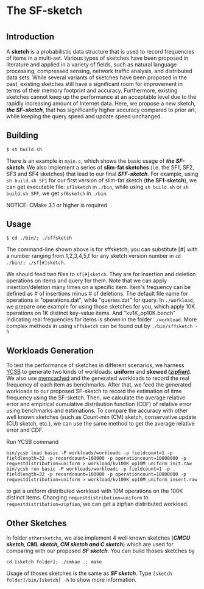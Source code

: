 # The SF-sketch
#
## Introduction
A **sketch** is a probabilistic data structure that is used to record frequencies of items in a multi-set.
Various types of sketches have been proposed in literature and applied in a variety of fields, such as natural language processing, compressed sensing, network traffic analysis, and distributed data sets.
While several variants of sketches have been proposed in the past, existing sketches still have a significant room for improvement in terms of their memory footprint and accuracy.
Furthermore, existing sketches cannot keep up the performance at an acceptable level due to the rapidly increasing amount of Internet data.
Here, we propose a new sketch, ***the SF-sketch***, that has significantly higher accuracy compared to prior art, while keeping the query speed and update speed unchanged.


## Building

	$ sh build.sh
    
There is an example in `main.c`, which shows the basic usage of ***the SF-sketch***. 
We also implement a series of **slim-fat sketches** (i.e. the SF1, SF2, SF3 and SF4 sketches) that lead to our final ***SFF-sketch***. For example, using `sh build.sh SF1` for our first version of slim-fat sketch (**the SF1-sketch**), we can get executable file: `sf1sketch` in `./bin`, while using `sh build.sh` or `sh build.sh SFF`, we get `sf6sketch` in `./bin`.

NOTICE: CMake 3.1 or higher is required

## Usage

	$ cd ./bin/; ./sffsketch

The command-line shown above is for sffsketch; you can substitute [#] with a number ranging from 1,2,3,4,5,f for any sketch version number in `cd ./bin/; ./sf[#]sketch`.

We should feed two files to `sf[#]sketch`. They are for insertion and deletion operations on items and query for them.
Note that we can apply insertion/deletion many times on a specific item. 
Item's frequency can be defined as # of insertions minus # of deletions.
The default file name for operations is "operations.dat", while "queries.dat" for query. 
In `./workload`, we prepare one example for using those sketches for you, which apply 10K operations on 1K distinct key-value items. 
And "kv1K_op10K.bench" indicating real frequencies for items is shown in the folder `./workload`. 
More complex methods in using `sffsketch` can be found out by `./bin/sffsketch -h` 


## Workloads Generation
To test the performance of sketches in different scenarios, we harness [YCSB](https://github.com/brianfrankcooper/YCSB.git) to generate two kinds of workloads: **uniform** and **skewed ([zipfian](https://en.wikipedia.org/wiki/Zipf%27s_law))**.
We also use [memcached](https://github.com/memcached/memcached.git) and the generated workloads to record the real frequency of each item as benchmarks.
After that, we feed the generated workloads to our proposed SF-sketch to record the estimation of itme frequency using the SF-sketch.
Then, we calculate the average relative error and empirical cumulative distribution function (CDF) of relative error using benchmarks and estimations.
To compare the accuracy with other well known sketches (such as Count-min (CM) sketch, conservative update (CU) sketch, etc.), we can use the same method to get the average relative error and CDF.

Run YCSB command

	bin/ycsb load basic -P workloads/workloadc -p fieldcount=1 -p fieldlength=32 -p recordcount=100000 -p operationcount=10000000 -p requestdistribution=uniform > workload/kv100K_op10M_uniform_init.raw
	bin/ycsb run basic -P workloads/workloadc -p fieldcount=1 -p fieldlength=32 -p recordcount=100000 -p operationcount=10000000 -p requestdistribution=uniform > workload/kv100K_op10M_uniform_insert.raw

to get a uniform distributed workload with 10M operations on the 100K distinct items. Changing `requestdistribution=uniform` to `requestdistribution=zipfian`, we can get a zipfian distributed workload.

## Other Sketches
In folder `othersketchs`, we also implement 4 well known sketches (***CMCU sketch, CML sketch, CM sketch and C sketch***) which are used for comparing with our proposed ***SF sketch***. You can build thoses sketches by 

	cd [sketch folder]; ./cmkae .; make
	
Usage of thoses sketches is the same as ***SF sketch***. Type `[sketch folder]/bin/[sketch] -h` to show more information.
